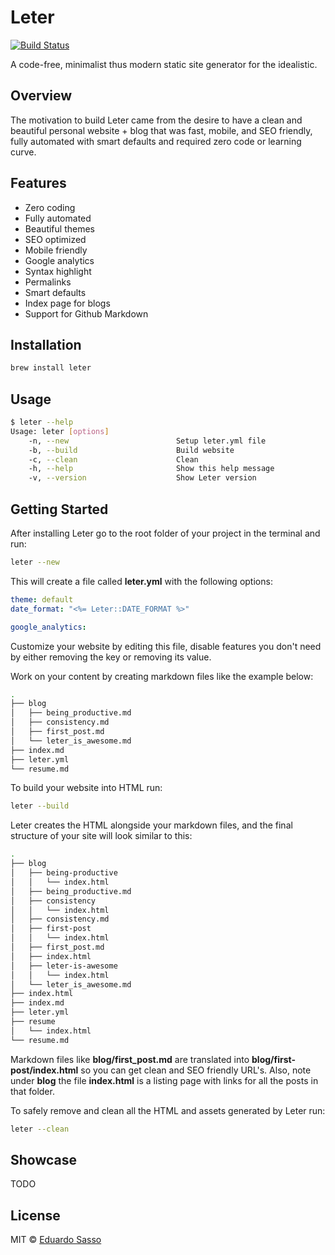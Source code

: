 # Leter
[![Build Status](https://travis-ci.org/eduardosasso/leter.svg?branch=master)](https://travis-ci.org/eduardosasso/leter)<Paste>

A code-free, minimalist thus modern static site generator for the idealistic.


## Overview
The motivation to build Leter came from the desire to have a clean and beautiful personal website + blog that was fast, mobile, and SEO friendly, fully automated with smart defaults and required zero code or learning curve.

## Features

- Zero coding
- Fully automated
- Beautiful themes
- SEO optimized
- Mobile friendly
- Google analytics
- Syntax highlight
- Permalinks
- Smart defaults
- Index page for blogs
- Support for Github Markdown

## Installation

```bash
brew install leter
```

## Usage

```bash
$ leter --help
Usage: leter [options]
    -n, --new                        Setup leter.yml file
    -b, --build                      Build website
    -c, --clean                      Clean
    -h, --help                       Show this help message
    -v, --version                    Show Leter version
```

## Getting Started
After installing Leter go to the root folder of your project in the terminal and run:

```bash
leter --new 
```

This will create a file called **leter.yml** with the following options:

```yaml
theme: default
date_format: "<%= Leter::DATE_FORMAT %>"

google_analytics:
```
Customize your website by editing this file, disable features you don't need by either removing the key or removing its value.

Work on your content by creating markdown files like the example below:

```bash
.
├── blog
│   ├── being_productive.md
│   ├── consistency.md
│   ├── first_post.md
│   └── leter_is_awesome.md
├── index.md
├── leter.yml
└── resume.md
```

To build your website into HTML run:

```bash
leter --build
```

Leter creates the HTML alongside your markdown files, and the final structure of your site will look similar to this:

```bash
.
├── blog
│   ├── being-productive
│   │   └── index.html
│   ├── being_productive.md
│   ├── consistency
│   │   └── index.html
│   ├── consistency.md
│   ├── first-post
│   │   └── index.html
│   ├── first_post.md
│   ├── index.html
│   ├── leter-is-awesome
│   │   └── index.html
│   └── leter_is_awesome.md
├── index.html
├── index.md
├── leter.yml
├── resume
│   └── index.html
└── resume.md
```

Markdown files like **blog/first_post.md** are translated into **blog/first-post/index.html** so you can get clean and SEO friendly URL's.
Also, note under **blog** the file **index.html** is a listing page with links for all the posts in that folder.


To safely remove and clean all the HTML and assets generated by Leter run:
```bash
leter --clean
```


## Showcase
TODO


## License

MIT © [Eduardo Sasso](https://eduardosasso.github.io)
